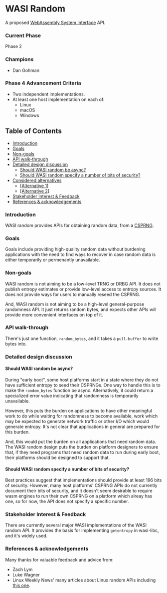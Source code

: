 # WASI Random

A proposed [WebAssembly System Interface](https://github.com/WebAssembly/WASI) API.

### Current Phase

Phase 2

### Champions

- Dan Gohman

### Phase 4 Advancement Criteria

 - Two independent implementations.
 - At least one host implementation on each of:
    - Linux
    - macOS
    - Windows

## Table of Contents

- [Introduction](#introduction)
- [Goals](#goals)
- [Non-goals](#non-goals)
- [API walk-through](#api-walk-through)
- [Detailed design discussion](#detailed-design-discussion)
  - [Should WASI random be async?](#should-wasi-random-be-async)
  - [Should WASI random specify a number of bits of security?](#should-wasi-random-specify-a-number-of-bits-of-security)
- [Considered alternatives](#considered-alternatives)
  - [[Alternative 1]](#alternative-1)
  - [[Alternative 2]](#alternative-2)
- [Stakeholder Interest & Feedback](#stakeholder-interest--feedback)
- [References & acknowledgements](#references--acknowledgements)

### Introduction

WASI random provides APIs for obtaining random data, from a [CSPRNG].

[CSPRNG]: https://en.wikipedia.org/wiki/Cryptographically-secure_pseudorandom_number_generator

### Goals

Goals include providing high-quality random data without burdening
applications with the need to find ways to recover in case random data
is either temporarily or permenantly unavailable.

### Non-goals

WASI random is not aiming to be a low-level TRNG or DRBG API. It does not
publish entropy estimates or provide low-level access to entropy sources. It
does not provide ways for users to manually reseed the CSPRNG.

And, WASI random is not aiming to be a high-level general-purpose randomness
API. It just returns random bytes, and expects other APIs will provide
more convenient interfaces on top of it.

### API walk-through

There's just one function, `random_bytes`, and it takes a `pull-buffer` to
write bytes into.

### Detailed design discussion

#### Should WASI random be async?

During "early boot", some host platforms start in a state where they do not
have sufficient entropy to seed their CSPRNGs. One way to handle this is to
make the `random_bytes` function be async. Alternatively, it could return a
specialized error value indicating that randomness is temporarily unavailable.

However, this puts the burden on applications to have other meaningful work
to do while waiting for randomness to become available, work which may be
expected to generate network traffic or other I/O which would generate
entropy. It's not clear that applications in general are prepared for this
burden.

And, this would put the burden on all applications that need random data.
The WASI random design puts the burden on platform designers to ensure that,
if they need programs that need random data to run during early boot, their
platforms should be designed to support that.

#### Should WASI random specify a number of bits of security?

Best practices suggest that implementations should provide at least 196 bits
of security. However, many host platforms' CSPRNG APIs do not currently
document their bits of security, and it doesn't seem desirable to require
wasm engines to run their own CSPRNG on a platform which alreay has one, so
for now, the API does not specify a specific number.

### Stakeholder Interest & Feedback

There are currently several major WASI implementations of the WASI random API.
It provides the basis for implementing `getentropy` in wasi-libc, and it's
widely used.

### References & acknowledgements

Many thanks for valuable feedback and advice from:

 - Zach Lym
 - Luke Wagner
 - Linux Weekly News' many articles about Linux random APIs including [this one].

[this one]: https://lwn.net/Articles/808575/
